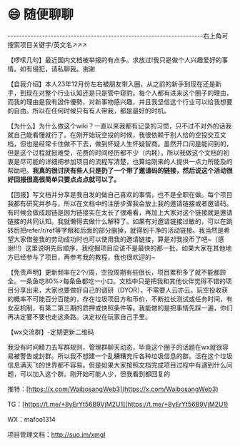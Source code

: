 # 😄 随便聊聊

\--------------------------------------------------------------------右上角可搜索项目关键字/英文名↗↗↗

【啰嗦几句】最近国内文档被举报的有点多。求放过!我只是做个人兴趣爱好的事情。如有侵犯，请私聊我。谢谢

【自我介绍】本人23年12月份左右被朋友带入圈，从之前的新手到现在还是新手，到现在对整个行业认知还是只是管中窥豹。每个人都有进来这个圈子的理由，而我的理由是我有證件優勢，对新事物感兴趣，并且我坚信这个行业可以给我想要的自由。所以在任何时候只有有人带我，都是最好的时机。

【为什么】为什么做这个wiki？一直以来我都有记录的习惯，只不过不对外的话我就自己能看懂就行了。在刚开始玩空投的时候，我很依赖于别人给的空投交互文档，但也是经常卡住做不下去，做到怀疑人生怀疑智商。虽然开口问是能问到的，但是这个过程就挺难受，花费的时间经历都不少（内耗）。所以我做这个文档的初衷是尽可能的详细把参加项目的流程写清楚，也算给刚来的人提供一点力所能及的帮助吧。**我真的很讨厌有些人只是扔了一个带了邀请码的链接，然后说这个活动很好回报很高很简单只要点点点就可以了。**

【回报】写文档并分享是我自发的做自己喜欢的事情，也不是全职在做。每个项目我都有研究并参与，所以在文档中的注册步骤我会放上我的邀请链接或者邀请码。有时候会做成超链是因为链接实在太长了很难看，再加上大家对这个链接就是邀请链接的共同认知。我就懒得去做什么解释了。如果有对邀请链接过敏的，可以在跳转后把refer/r/ref等字眼和后面的部分删掉，就得到干净的活动链接。我当然是希望大家借鉴我的劳动成功时也可以使用我的邀请链接，算是对我投币了吧\~（感谢!!!）这里说明先后顺序，我挖掘项目应该不是最快的那一批，如果大家在其他地方已经参与了项目，再参考我的教程，我也很欢迎的\~

【免责声明】更新频率在2个/周，空投周期有些很长，项目累积多了就不能都顾全。一条鱼吃80%>每条鱼都吃一小口。文档中只是把我和其他伙伴觉得不错的项目分享出来，大家也要做好自己的调研（DYOR），不需要人云亦云。玩空投收获的概率不可能百分百能的，存在垃圾项目方和币价，不断拉长测试或任务时间，有女巫机制，有第二第三期的质押或快照条件等。我能做的是把事情先踩一遍，你们再决定要不要也走这条路。决定权在玩家自己手里。

【wx交流群】-定期更新二维码

我没有时间精力去写群规则，管理群聊天动态，毕竟这个圈子的话题在wx就很容易被警告或封群。所以我不想建一个乱糟糟充斥各种垃圾信息的群。活在这个垃圾信息满天飞的世界都不容易。但是如果大家按照文档完成项目过程中有遇到什么问题，可以加入这个群。刚开始可能人少，但我看到都回复的

推特：[https://x.com/WaibosangWeb3](https://x.com/WaibosangWeb3)

TG：[https://t.me/+8yErYt56B9VjM2U1](https://t.me/+8yErYt56B9VjM2U1)

WX：mafoo1314

项目管理文档：[http://suo.im/xmgl](http://suo.im/xmgl)
